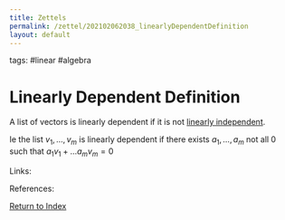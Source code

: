 ```yaml
---
title: Zettels
permalink: /zettel/202102062038_linearlyDependentDefinition
layout: default
---
```

tags: #linear #algebra

# Linearly Dependent Definition

A list of vectors is linearly dependent if it is not [linearly independent](202102062030_linearlyIndependentDefinition).

Ie the list $v_1, \ldots, v_m$ is linearly dependent if there exists $a_1, \ldots, a_m$ not all 0 such 
that $a_1 v_1 + \ldots a_m v_m = 0$

Links: 

References: 

[Return to Index](index)
